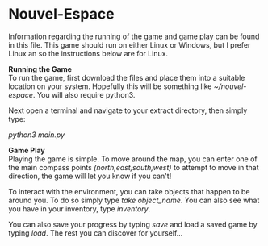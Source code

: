 # Nouvel-Espace
Information regarding the running of the game and game play can be found in this file. This game should run on either Linux or Windows, but I prefer Linux an so the instructions below are for Linux. 
<p><b>Running the Game</b><br>
  To run the game, first download the files and place them into a suitable location on your system. Hopefully this will be something like <i>~/nouvel-espace</i>. You will also require python3.</p>
<p>Next open a terminal and navigate to your extract directory, then simply type:<p>
<p><i>python3 main.py</i></p>
<p><b>Game Play</b><br>
Playing the game is simple. To move around the map, you can enter one of the main compass points <i>(north,east,south,west)</i> to attempt to move in that direction, the game will let you know if you can't!</p>
<p>To interact with the environment, you can take objects that happen to be around you. To do so simply type <i>take object_name</i>. You can also see what you have in your inventory, type <i>inventory</i>.</p>  
<p>You can also save your progress by typing <i>save</i> and load a saved game by typing <i>load</i>. The rest you can discover for yourself...</p>
